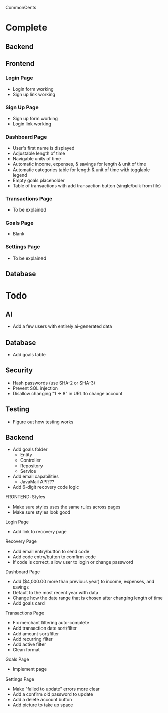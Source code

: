 CommonCents

# Complete

## Backend

## Frontend
### Login Page
- Login form working
- Sign up link working

### Sign Up Page
- Sign up form working
- Login link working

### Dashboard Page
- User's first name is displayed
- Adjustable length of time
- Navigable units of time
- Automatic income, expenses, & savings for length & unit of time
- Automatic categories table for length & unit of time with togglable legend
- Empty goals placeholder
- Table of transactions with add transaction button (single/bulk from file)

### Transactions Page
- To be explained

### Goals Page
- Blank

### Settings Page
- To be explained

## Database

# Todo

## AI
- Add a few users with entirely ai-generated data

## Database
- Add goals table

## Security
- Hash passwords (use SHA-2 or SHA-3)
- Prevent SQL injection
- Disallow changing "1 -> 8" in URL to change account

## Testing
- Figure out how testing works

## Backend
- Add goals folder
  - Entity
  - Controller
  - Repository
  - Service
- Add email capabilities
  - JavaMail API???
- Add 6-digit recovery code logic

FRONTEND:
Styles
- Make sure styles uses the same rules across pages
- Make sure styles look good

Login Page
- Add link to recovery page

Recovery Page
- Add email entry/button to send code
- Add code entry/button to comfirm code
- If code is correct, allow user to login or change password

Dashboard Page
- Add ($4,000.00 more than previous year) to income, expenses, and savings
- Default to the most recent year with data
- Change how the date range that is chosen after changing length of time
- Add goals card

Transactions Page
- Fix merchant filtering auto-complete
- Add transaction date sort/filter
- Add amount sort/filter
- Add recurring filter
- Add active filter
- Clean format

Goals Page
- Implement page

Settings Page
- Make "failed to update" errors more clear
- Add a confirm old password to update
- Add a delete account button
- Add picture to take up space
